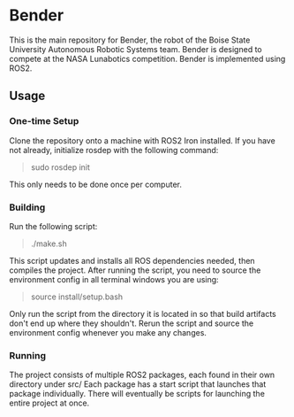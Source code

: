 # Bender
This is the main repository for Bender, the robot of the Boise State University Autonomous Robotic Systems team.
Bender is designed to compete at the NASA Lunabotics competition.
Bender is implemented using ROS2.

## Usage
### One-time Setup
Clone the repository onto a machine with ROS2 Iron installed.
If you have not already, initialize rosdep with the following command:
> sudo rosdep init

This only needs to be done once per computer.

### Building
Run the following script:
> ./make.sh

This script updates and installs all ROS dependencies needed, then compiles the project.
After running the script, you need to source the environment config in all terminal windows you are using:
> source install/setup.bash

Only run the script from the directory it is located in so that build artifacts don't end up where they shouldn't.
Rerun the script and source the environment config whenever you make any changes.

### Running
The project consists of multiple ROS2 packages, each found in their own directory under src/
Each package has a start script that launches that package individually.
There will eventually be scripts for launching the entire project at once.

